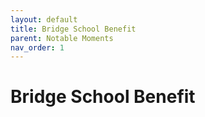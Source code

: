 ```yaml
---
layout: default
title: Bridge School Benefit
parent: Notable Moments
nav_order: 1
---
```


# Bridge School Benefit


